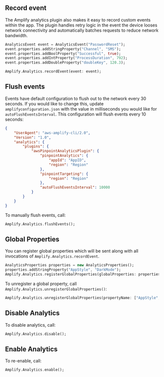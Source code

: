 ## Record event

The Amplify analytics plugin also makes it easy to record custom events within the app. The plugin handles retry logic in the event the device looses network connectivity and automatically batches requests to reduce network bandwidth.


```dart
AnalyticsEvent event = AnalyticsEvent("PasswordReset");
event.properties.addStringProperty("Channel", "SMS"); 
event.properties.addBoolProperty("Successful", true);
event.properties.addIntProperty("ProcessDuration", 792); 
event.properties.addDoubleProperty("doubleKey", 120.3);

Amplify.Analytics.recordEvent(event: event);
```

## Flush events

Events have default configuration to flush out to the network every 30 seconds. If you would like to change this, update `amplifyconfiguration.json` with the value in milliseconds you would like for `autoFlushEventsInterval`. This configuration will flush events every 10 seconds:

```json
{
    "UserAgent": "aws-amplify-cli/2.0",
    "Version": "1.0",
    "analytics": {
        "plugins": {
            "awsPinpointAnalyticsPlugin": {
                "pinpointAnalytics": {
                    "appId": "AppID",
                    "region": "Region"
                },
                "pinpointTargeting": {
                    "region": "Region"
                },
                "autoFlushEventsInterval": 10000
            }
        }
    }
}
```

To manually flush events, call:


```dart
Amplify.Analytics.flushEvents();
```


## Global Properties

You can register global properties which will be sent along with all invocations of `Amplify.Analytics.recordEvent`.

```dart
AnalyticsProperties properties = new AnalyticsProperties();
properties.addStringProperty("AppStyle", "DarkMode"); 
Amplify.Analytics.registerGlobalProperties(globalProperties: properties);
```

To unregister a global property, call `Amplify.Analytics.unregisterGlobalProperties()`:


```dart
Amplify.Analytics.unregisterGlobalProperties(propertyName: ["AppStyle", "OtherProperty"]);
```

## Disable Analytics

To disable analytics, call:


```dart
Amplify.Analytics.disable();
```


## Enable Analytics

To re-enable, call:


```dart
Amplify.Analytics.enable();
```

